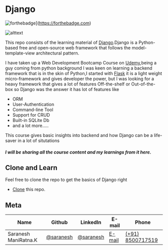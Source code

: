 # Django

![forthebadge](https://forthebadge.com/images/badges/made-with-python.svg)](https://forthebadge.com)

![alttext](https://twilio-cms-prod.s3.amazonaws.com/images/django-dark.width-808.png)

This repo consists of the learning material of [Django](https://docs.djangoproject.com/en/3.0/).Django is a Python-based free and open-source web framework that follows the model-template-view architectural pattern.

I have taken up a Web Development Bootcamp Course on [Udemy](https://www.udemy.com/course/python-and-django-full-stack-web-developer-bootcamp/),being a guy coming from python background I was keen on learning a backend framework 
that is in the skin of Python,I started with [Flask](https://palletsprojects.com/p/flask/) it is a light weight micro-framework and gives developer the power,
but I was looking for a heavy framework that gives a lot of features Off-the-shelf or Out-of-the-box so Django was the answer it has lot of features like
* ORM
* User-Authentication
* Command-line Tool
* Support for CRUD
* Built-in SQLite Db
* and a lot more.....

This course gives basic insights into backend and how Django can be a life-saver in a lot of situtations

##### I will be sharing all the course content and my learnings from it here.


## Clone and Learn

Feel free to clone the repo to get the basics of Django right

* [Clone](https://github.com/sarnesh444/Django.git) this repo.

## Meta 

| Name | Github | LinkedIn | E-mail | Phone|
| --- | --- | --- | --- | --- |
| Saranesh ManiRatna.K | [@saranesh](https://github.com/sarnesh444) | [@saranesh](https://www.linkedin.com/in/saranesh-kanumuri-17a7a5181/) |[E-mail](mailto:sarnesh444@gmail.com) | [(+91) 8500717519](tel:+918500717519)
